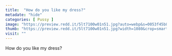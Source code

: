 ```yaml
---
title:  "How do you like my dress?"
metadate: "hide"
categories: [ Pussy ]
image: "https://preview.redd.it/5lt7100w01n51.jpg?auto=webp&s=0053f45b832af05a58cd8d9be2c7839b5a6bda5b"
thumb: "https://preview.redd.it/5lt7100w01n51.jpg?width=1080&crop=smart&auto=webp&s=6d8fda60820a604a4e93aefc1dca1c8706eb12b3"
visit: ""
---
```

How do you like my dress?
